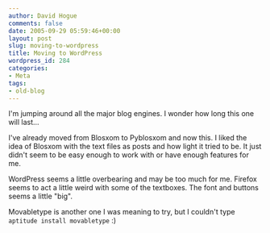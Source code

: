 ```yaml
---
author: David Hogue
comments: false
date: 2005-09-29 05:59:46+00:00
layout: post
slug: moving-to-wordpress
title: Moving to WordPress
wordpress_id: 284
categories:
- Meta
tags:
- old-blog
---
```


I'm jumping around all the major blog engines.  I wonder how long this one will last...

I've already moved from Blosxom to Pyblosxom and now this.  I liked the idea of Blosxom with the text files as posts and how light it tried to be.  It just didn't seem to be easy enough to work with or have enough features for me.

WordPress seems a little overbearing and may be too much for me.  Firefox seems to act a little weird with some of the textboxes.  The font and buttons seems a little "big".

Movabletype is another one I was meaning to try, but I couldn't type `aptitude install movabletype`  :)
